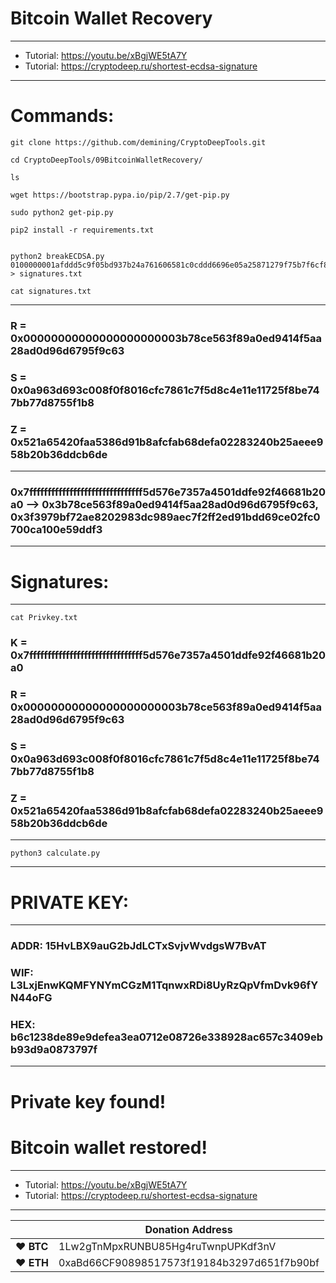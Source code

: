 # Bitcoin Wallet Recovery

---

* Tutorial: https://youtu.be/xBgjWE5tA7Y
* Tutorial: https://cryptodeep.ru/shortest-ecdsa-signature

---

# Commands:

    git clone https://github.com/demining/CryptoDeepTools.git

    cd CryptoDeepTools/09BitcoinWalletRecovery/

    ls

    wget https://bootstrap.pypa.io/pip/2.7/get-pip.py
    
    sudo python2 get-pip.py
    
    pip2 install -r requirements.txt

   
    python2 breakECDSA.py 0100000001afddd5c9f05bd937b24a761606581c0cddd6696e05a25871279f75b7f6cf891f250000005f3c303902153b78ce563f89a0ed9414f5aa28ad0d96d6795f9c6302200a963d693c008f0f8016cfc7861c7f5d8c4e11e11725f8be747bb77d8755f1b8012103151033d660dc0ef657f379065cab49932ce4fb626d92e50d4194e026328af853ffffffff010000000000000000016a00000000 > signatures.txt
    
    cat signatures.txt

---
 
###   R = 0x00000000000000000000003b78ce563f89a0ed9414f5aa28ad0d96d6795f9c63
###   S = 0x0a963d693c008f0f8016cfc7861c7f5d8c4e11e11725f8be747bb77d8755f1b8
###   Z = 0x521a65420faa5386d91b8afcfab68defa02283240b25aeee958b20b36ddcb6de    

---

###   0x7fffffffffffffffffffffffffffffff5d576e7357a4501ddfe92f46681b20a0 --> 0x3b78ce563f89a0ed9414f5aa28ad0d96d6795f9c63, 0x3f3979bf72ae8202983dc989aec7f2ff2ed91bdd69ce02fc0700ca100e59ddf3

---

#   Signatures:

---

    cat Privkey.txt
    
###   K = 0x7fffffffffffffffffffffffffffffff5d576e7357a4501ddfe92f46681b20a0
###   R = 0x00000000000000000000003b78ce563f89a0ed9414f5aa28ad0d96d6795f9c63
###   S = 0x0a963d693c008f0f8016cfc7861c7f5d8c4e11e11725f8be747bb77d8755f1b8
###   Z = 0x521a65420faa5386d91b8afcfab68defa02283240b25aeee958b20b36ddcb6de

---

    python3 calculate.py

---

# PRIVATE KEY:

---

###   ADDR: 15HvLBX9auG2bJdLCTxSvjvWvdgsW7BvAT
###   WIF:  L3LxjEnwKQMFYNYmCGzM1TqnwxRDi8UyRzQpVfmDvk96fYN44oFG
###   HEX:  b6c1238de89e9defea3ea0712e08726e338928ac657c3409ebb93d9a0873797f 


---

# Private key found!
# Bitcoin wallet restored!

---

* Tutorial: https://youtu.be/xBgjWE5tA7Y
* Tutorial: https://cryptodeep.ru/shortest-ecdsa-signature

---







|  | Donation Address |
| --- | --- |
| ♥ __BTC__ | 1Lw2gTnMpxRUNBU85Hg4ruTwnpUPKdf3nV |
| ♥ __ETH__ | 0xaBd66CF90898517573f19184b3297d651f7b90bf |
